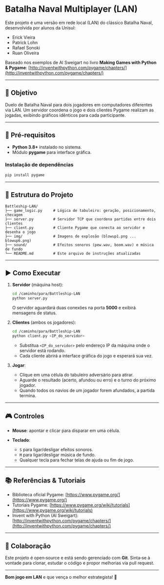 # Batalha Naval Multiplayer (LAN)

Este projeto é uma versão em rede local (LAN) do clássico Batalha Naval, desenvolvida por alunos da Unisul:

* Erick Vieira
* Patrick Lohn
* Rafael Sonoki
* Ruan Oliveira

Baseado nos exemplos de Al Sweigart no livro **Making Games with Python & Pygame**:
[http://inventwithpython.com/pygame/chapters/](http://inventwithpython.com/pygame/chapters/)

---

## 🎯 Objetivo

Duelo de Batalha Naval para dois jogadores em computadores diferentes via LAN. Um servidor coordena o jogo e dois clientes Pygame realizam as jogadas, exibindo gráficos idênticos para cada participante.

---

## 🚀 Pré‑requisitos

* **Python 3.8+** instalado no sistema.
* Módulo **pygame** para interface gráfica.

### Instalação de dependências

```bash
pip install pygame
```

---

## 📂 Estrutura do Projeto

```
Battleship-LAN/
├── game_logic.py     # Lógica de tabuleiro: geração, posicionamento, checagem
├── server.py         # Servidor TCP que coordena partidas entre dois clientes
├── client.py         # Cliente Pygame que conecta ao servidor e desenha o jogo
├── img/              # Imagens de explosão (blowup1.png ... blowup6.png)
├── sound/            # Efeitos sonoros (pew.wav, boom.wav) e música de fundo
└── README.md         # Este arquivo de instruções atualizadas
```

---

## ▶ Como Executar

1. **Servidor** (máquina host):

   ```bash
   cd /caminho/para/Battleship-LAN
   python server.py
   ```

   O servidor aguardará duas conexões na porta **5000** e exibirá mensagens de status.

2. **Clientes** (ambos os jogadores):

   ```bash
   cd /caminho/para/Battleship-LAN
   python client.py <IP_do_servidor>
   ```

   * Substitua `<IP_do_servidor>` pelo endereço IP da máquina onde o servidor está rodando.
   * Cada cliente abrirá a interface gráfica do jogo e esperará sua vez.

3. **Jogar**:

   * Clique em uma célula do tabuleiro adversário para atirar.
   * Aguarde o resultado (acerto, afundou ou erro) e o turno do próximo jogador.
   * Quando todos os navios de um jogador forem afundados, a partida termina.

---

## 🎮 Controles

* **Mouse**: apontar e clicar para disparar em uma célula.
* **Teclado**:

  * `S` para ligar/desligar efeitos sonoros.
  * `M` para ligar/desligar música de fundo.
  * Qualquer tecla para fechar telas de ajuda ou fim de jogo.

---

## 📚 Referências & Tutoriais

* Biblioteca oficial Pygame: [https://www.pygame.org/](https://www.pygame.org/)
* Tutoriais Pygame: [https://www.pygame.org/wiki/tutorials](https://www.pygame.org/wiki/tutorials)
* Invent with Python (Al Sweigart): [http://inventwithpython.com/pygame/chapters/](http://inventwithpython.com/pygame/chapters/)

---

## 🤝 Colaboração

Este projeto é open‑source e está sendo gerenciado com **Git**. Sinta‑se à vontade para clonar, estudar o código e propor melhorias via pull request.

---

**Bom jogo em LAN** e que vença o melhor estrategista! 🎉
